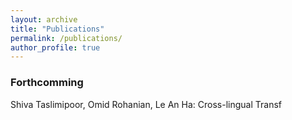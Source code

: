 ```yaml
---
layout: archive
title: "Publications"
permalink: /publications/
author_profile: true
---
```


### Forthcomming

Shiva Taslimipoor, Omid Rohanian, Le An Ha: Cross-lingual Transf